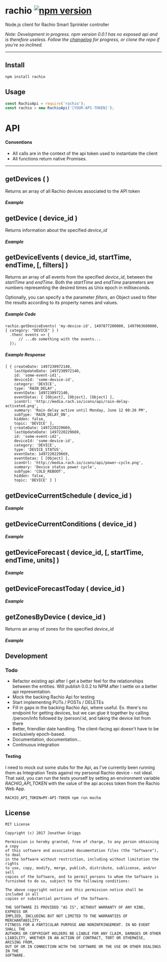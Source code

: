 # rachio [![npm version](https://badge.fury.io/js/rachio.svg)](https://badge.fury.io/js/rachio)

Node.js client for Rachio Smart Sprinkler controller

_Note: Development in progress. npm version 0.0.1 has no exposed api and is therefore useless. Follow the [changelog](https://github.com/boatmeme/rachio/blob/master/CHANGELOG.md) for progress, or clone the repo if you're so inclined._

---
## Install

```
npm install rachio
```

## Usage

```javascript
const RachioApi = require('rachio');
const rachio = new RachioApi('[YOUR-API-TOKEN]');
```
# API

#### Conventions
 - All calls are in the context of the api token used to instantiate the client
 - All functions return native Promises.

---
## getDevices (  )
Returns an array of all Rachio devices associated to the API token

##### Example

## getDevice ( device_id )
Returns information about the specified *device_id*

##### Example

## getDeviceEvents ( device_id, startTime, endTime, [, filters] )
Returns an array of all events from the specified *device_id*, between the _startTime_ and _endTime_.
Both the _startTime_ and _endTime_ parameters are numbers representing the desired times as Unix epoch in milliseconds.

Optionally, you can specify a the parameter _filters_, an Object used to filter the results according to its property names and values.

##### Example Code
```
rachio.getDeviceEvents( 'my-device-id', 1497877200000, 1497963600000, { category: "DEVICE" } )
  .then( events => {
      // ...do something with the events...
  });
```
##### Example Response
```
[ { createDate: 1497230972140,
    lastUpdateDate: 1497230972140,
    id: 'some-event-id1',
    deviceId: 'some-device-id',
    category: 'DEVICE',
    type: 'RAIN_DELAY',
    eventDate: 1497230972140,
    eventDatas: [ [Object], [Object], [Object] ],
    iconUrl: 'http://media.rach.io/icons/api/rain-delay-activated.png',
    summary: 'Rain delay active until Monday, June 12 08:26 PM',
    subType: 'RAIN_DELAY_ON',
    hidden: false,
    topic: 'DEVICE' },
  { createDate: 1497220229669,
    lastUpdateDate: 1497220229669,
    id: 'some-event-id2',
    deviceId: 'some-device-id',
    category: 'DEVICE',
    type: 'DEVICE_STATUS',
    eventDate: 1497220229669,
    eventDatas: [ [Object] ],
    iconUrl: 'http://media.rach.io/icons/api/power-cycle.png',
    summary: 'Device status power cycle',
    subType: 'COLD_REBOOT',
    hidden: false,
    topic: 'DEVICE' } ]
```

## getDeviceCurrentSchedule ( device_id )

##### Example

## getDeviceCurrentConditions ( device_id )

##### Example

## getDeviceForecast ( device_id, [, startTime, endTime, units] )

##### Example

## getDeviceForecastToday ( device_id )

##### Example

## getZonesByDevice ( device_id )

Returns an array of zones for the specified *device_id*

##### Example

## Development

### Todo

- Refactor existing api after I get a better feel for the relationships between the entities. Will publish 0.0.2 to NPM after I settle on a better api representation.
- Mock the backing Rachio Api for testing
- Start implementing PUTs / POSTs / DELETEs
- Fill in gaps in the backing Rachio Api, where useful. Ex. there's no endpoint for getting devices, but we can glue it together by calling /person/info followed by /person/:id, and taking the device list from there
- Better, friendlier date handling. The client-facing api doesn't have to be exclusively epoch-based.
- Documentation, documentation...
- Continuous integration

#### Testing

I need to mock out some stubs for the Api, as I've currently been running them as Integration Tests against my personal Rachio device - not ideal. That said, you can run the tests yourself by setting an environment variable *RACHIO\_API\_TOKEN* with the value of the api access token from the Rachio Web App.

```
RACHIO_API_TOKEN=MY-API-TOKEN npm run mocha
```

## License

    MIT License

    Copyright (c) 2017 Jonathan Griggs

    Permission is hereby granted, free of charge, to any person obtaining a copy
    of this software and associated documentation files (the "Software"), to deal
    in the Software without restriction, including without limitation the rights
    to use, copy, modify, merge, publish, distribute, sublicense, and/or sell
    copies of the Software, and to permit persons to whom the Software is
    furnished to do so, subject to the following conditions:

    The above copyright notice and this permission notice shall be included in all
    copies or substantial portions of the Software.

    THE SOFTWARE IS PROVIDED "AS IS", WITHOUT WARRANTY OF ANY KIND, EXPRESS OR
    IMPLIED, INCLUDING BUT NOT LIMITED TO THE WARRANTIES OF MERCHANTABILITY,
    FITNESS FOR A PARTICULAR PURPOSE AND NONINFRINGEMENT. IN NO EVENT SHALL THE
    AUTHORS OR COPYRIGHT HOLDERS BE LIABLE FOR ANY CLAIM, DAMAGES OR OTHER
    LIABILITY, WHETHER IN AN ACTION OF CONTRACT, TORT OR OTHERWISE, ARISING FROM,
    OUT OF OR IN CONNECTION WITH THE SOFTWARE OR THE USE OR OTHER DEALINGS IN THE
    SOFTWARE.
